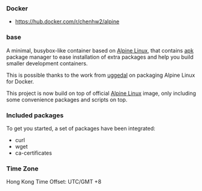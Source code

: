 ### Docker
- https://hub.docker.com/r/chenhw2/alpine

### base

A minimal, busybox-like container based on [Alpine Linux](http://alpinelinux.org/),
that contains [apk](http://wiki.alpinelinux.org/wiki/Alpine_Linux_package_management)
package manager to ease installation of extra packages and help you build
smaller development containers.

This is possible thanks to the work from [uggedal](https://github.com/uggedal)
on packaging Alpine Linux for Docker.

This project is now build on top of official [Alpine Linux](https://hub.docker.com/_/alpine/)
image, only including some convenience packages and scripts on top.

### Included packages

To get you started, a set of packages have been integrated:

- curl
- wget
- ca-certificates

### Time Zone
Hong Kong Time Offset: UTC/GMT +8
